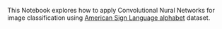 This Notebook explores how to apply Convolutional Nural Networks for image classification using [American Sign Language alphabet](http://www.asl.gs/) dataset.
